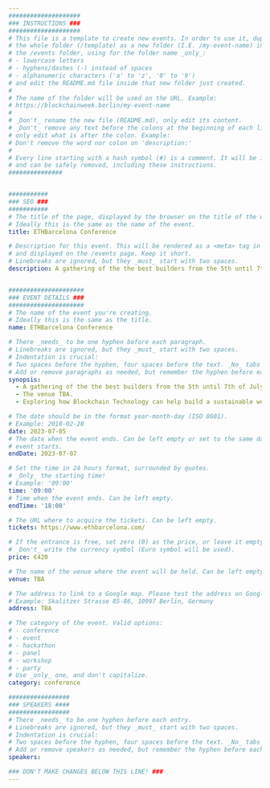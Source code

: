 ```yaml
---
####################
### INSTRUCTIONS ###
####################
# This file is a template to create new events. In order to use it, duplicate
# the whole folder (/template) as a new folder (I.E. /my-event-name) inside of
# the /events folder, using for the folder name _only_:
# - lowercase letters
# - hyphens/dashes (-) instead of spaces
# - alphanumeric characters ('a' to 'z', '0' to '9')
# and edit the README.md file inside that new folder just created.
#
# The name of the folder will be used on the URL. Example:
# https://blockchainweek.berlin/my-event-name
#
# _Don't_ rename the new file (README.md), only edit its content.
# _Don't_ remove any text before the colons at the beginning of each line,
# only edit what is after the colon. Example:
# Don't remove the word nor colon on 'description:'
#
# Every line starting with a hash symbol (#) is a comment. It will be ignored
# and can be safely removed, including these instructions.
###############


###########
### SEO ###
###########
# The title of the page, displayed by the browser on the title of the window.
# Ideally this is the same as the name of the event.
title: ETHBarcelona Conference

# Description for this event. This will be rendered as a <meta> tag in the HTML,
# and displayed on the /events page. Keep it short.
# Linebreaks are ignored, but they _must_ start with two spaces.
description: A gathering of the the best builders from the 5th until 7th of July 2023, in Barcelona.


#####################
### EVENT DETAILS ###
#####################
# The name of the event you're creating.
# Ideally this is the same as the title.
name: ETHBarcelona Conference

# There _needs_ to be one hyphen before each paragraph.
# Linebreaks are ignored, but they _must_ start with two spaces.
# Indentation is crucial:
# Two spaces before the hyphen, four spaces before the text. _No_ tabs allowed.
# Add or remove paragraphs as needed, but remember the hyphen before each entry.
synopsis:
  - A gathering of the the best builders from the 5th until 7th of July 2023, in Barcelona.
  - The venue TBA.
  - Exploring how Blockchain Technology can help build a sustainable world full of Human Potential.

# The date should be in the format year-month-day (ISO 8601).
# Example: 2018-02-28
date: 2023-07-05
# The date when the event ends. Can be left empty or set to the same day the
# event starts.
endDate: 2023-07-07

# Set the time in 24 hours format, surrounded by quotes.
# _Only_ the starting time!
# Example: '09:00'
time: '09:00'
# Time when the event ends. Can be left empty.
endTime: '18:00'

# The URL where to acquire the tickets. Can be left empty.
tickets: https://www.ethbarcelona.com/

# If the entrance is free, set zero (0) as the price, or leave it empty.
# _Don't_ write the currency symbol (Euro symbol will be used).
price: €420

# The name of the venue where the event will be held. Can be left empty.
venue: TBA

# The address to link to a Google map. Please test the address on Google Maps.
# Example: Skalitzer Strasse 85-86, 10997 Berlin, Germany
address: TBA

# The category of the event. Valid options:
# - conference
# - event
# - hackathon
# - panel
# - workshop
# - party
# Use _only_ one, and don't capitalize.
category: conference

#################
### SPEAKERS ####
#################
# There _needs_ to be one hyphen before each entry.
# Linebreaks are ignored, but they _must_ start with two spaces.
# Indentation is crucial:
# Two spaces before the hyphen, four spaces before the text. _No_ tabs allowed.
# Add or remove speakers as needed, but remember the hyphen before each entry.
speakers:

### DON'T MAKE CHANGES BELOW THIS LINE! ###
---
```


<!-- ### DON'T MAKE CHANGES BELOW THIS LINE! ### -->

<Event-Content/>
